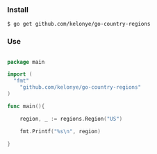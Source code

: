 ### Install

    $ go get github.com/kelonye/go-country-regions

### Use

```go

package main

import (
  "fmt"
	"github.com/kelonye/go-country-regions"
)

func main(){

	region, _ := regions.Region("US")

	fmt.Printf("%s\n", region)

}

```
